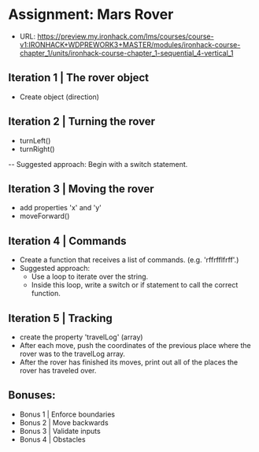 

# Assignment: Mars Rover


- URL: https://preview.my.ironhack.com/lms/courses/course-v1:IRONHACK+WDPREWORK3+MASTER/modules/ironhack-course-chapter_1/units/ironhack-course-chapter_1-sequential_4-vertical_1





## Iteration 1 | The rover object
- Create object (direction)


## Iteration 2 | Turning the rover
- turnLeft()
- turnRight()

-- Suggested approach: Begin with a switch statement.


## Iteration 3 | Moving the rover
- add properties 'x' and 'y'
- moveForward()


## Iteration 4 | Commands
- Create a function that receives a list of commands. (e.g. 'rffrfflfrff'.)
- Suggested approach:
  - Use a loop to iterate over the string. 
  - Inside this loop, write a switch or if statement to call the correct function. 


## Iteration 5 | Tracking
- create the property 'travelLog' (array)
- After each move, push the coordinates of the previous place where the rover was to the travelLog array. 
- After the rover has finished its moves, print out all of the places the rover has traveled over.


## Bonuses:
- Bonus 1 | Enforce boundaries
- Bonus 2 | Move backwards
- Bonus 3 | Validate inputs
- Bonus 4 | Obstacles

